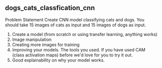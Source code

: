 ## dogs_cats_classfication_cnn
Problem Statement
Create CNN model classifying cats and dogs. You should take 15 images of cats as input and 15 images of dogs as input.

1. Create a model (from scratch or using transfer learning, anything works)
2. Image manipulation
3. Creating more images for training
4. Improving your models. The tools you used. If you have used CAM (class activation maps) before we'd love for you to try it out.
5. Good explainability on why your model works.
